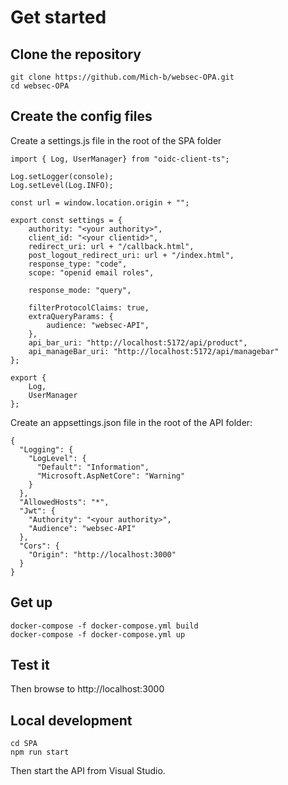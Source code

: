 # Get started
## Clone the repository
```
git clone https://github.com/Mich-b/websec-OPA.git
cd websec-OPA
```

## Create the config files
Create a settings.js file in the root of the SPA folder

```
import { Log, UserManager} from "oidc-client-ts";

Log.setLogger(console);
Log.setLevel(Log.INFO);

const url = window.location.origin + "";

export const settings = {
    authority: "<your authority>",
    client_id: "<your clientid>",
    redirect_uri: url + "/callback.html",
    post_logout_redirect_uri: url + "/index.html",
    response_type: "code",
    scope: "openid email roles",

    response_mode: "query",

    filterProtocolClaims: true,
    extraQueryParams: {
        audience: "websec-API",
    },
    api_bar_uri: "http://localhost:5172/api/product",
    api_manageBar_uri: "http://localhost:5172/api/managebar"
};

export {
    Log,
    UserManager
};

```

Create an appsettings.json file in the root of the API folder:

```
{
  "Logging": {
    "LogLevel": {
      "Default": "Information",
      "Microsoft.AspNetCore": "Warning"
    }
  },
  "AllowedHosts": "*",
  "Jwt": {
    "Authority": "<your authority>",
    "Audience": "websec-API"
  },
  "Cors": {
    "Origin": "http://localhost:3000"
  }
}

```

## Get up
```
docker-compose -f docker-compose.yml build
docker-compose -f docker-compose.yml up
```

## Test it
Then browse to http://localhost:3000

## Local development
```
cd SPA
npm run start
```

Then start the API from Visual Studio. 
